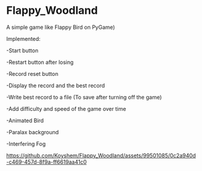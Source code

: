 # Flappy_Woodland
A simple game like Flappy Bird on PyGame)

Implemented: 

-Start button

-Restart button after losing

-Record reset button

-Display the record and the best record

-Write best record to a file (To save after turning off the game)

-Add difficulty and speed of the game over time

-Animated Bird

-Paralax background

-Interfering Fog

https://github.com/Koyshem/Flappy_Woodland/assets/99501085/0c2a940d-c469-457d-8f9a-ff6619aa41c0
